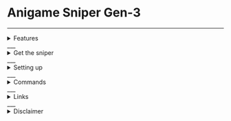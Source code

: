 # Anigame Sniper Gen-3
___
<details>
<summary>Features</summary>
<br/>
<pre>
- Inbuilt Spammer , can spam with multiple accounts
- Responds to your messages in discord (on/off)
- Snipes only where you want it to
- Set latency so that the bot waits for some seconds before claiming the cards , could be a number or a range (->setlatency 5 "OR" ->setlatency 5-10)
- claims anigame lottery (on/off)
- claims anigame hourly (on/off)
- does anigames battle all (on/off) every hour
- claims izzi lottery (on/off)
- claims izzi hourly (on/off)
- does izzi battle all (on/off) every hour
- notifies you if you catch a valuable card (you can configure what the valuable card is in notifications.json )
</pre>
</details>
___
<details>
<summary>Get the sniper</summary>
<br/>

- Download the codes as zip file or,
- Clone this repo or,
- Fork this repo or,
- Just copy the codes

</details>
___
<details>
<summary>Setting up</summary>
<br/>

- run configmaker.py
- fill in the details
- run installer.py
- run main.py

</details>
___
<details>
<summary>Commands</summary>
<br/>


| Command | Description |
| ------ | ----------- |
| exit   | closes the sniper |
| spam (n/!) | spams a channel (n=number/!=for infinity messages) |
| stopspam   | stops spam |
| features | see all the features status |
| features (on/off) | turn all the features on or off |
| snipers | see all the snipers status |
| snipers (on/off) | turn all the snipers on or off |
| toggle (feature/sniper/respond) (on/off) | turn a feature/sniper/respond on or off |
| latency   | see the time that the sniper waits for before sniping a card |
| setlatency (n)   | set the time for the sniper to wait before sniping a card (n=seconds) |
| addchannel   | channel is now being sniped |
| removechannel   | channel is now not being sniped |
| addchannel -a (guildID:channelID)   | channel is now being sniped |
| removechannel -a (guildID:channelID)   | channel is now not being sniped |
| addguild   | whole server is now being sniped |
| removeguild   | the server is now not being sniped |
| clearchannels   | no channel is being sniped now |

</details>
___
<details>
<summary>Links</summary>
<br/>

<a href="https://www.youtube.com/watch?v=x42bHeDuPgw" target="_blank" ><img src="https://github.com/Sebastian09-09/Anigame-Sniper-Gen-3/blob/main/images/Anigame%20Sniper%20Gen-3.png" width="350" /></a>  <br><br>
> <a href="https://discord.gg/GYpvU3CGMq">Discord Support Server</a>

</details>
___
<details>
<summary>Disclaimer</summary>
<br/>

### warning
*This is against Discord's TOS and can get your account banned , use at your own risk!* 
> If you like my sniper consider putting a star on this repo !

</details>
